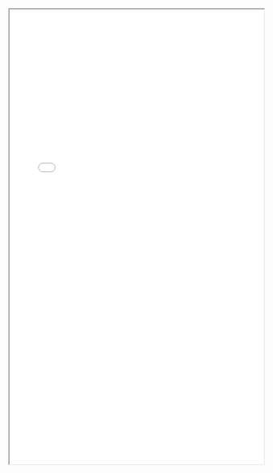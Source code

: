 <!-- 使用iframe -->
<iframe src="./docs/300新公司法：条文详解·理论探讨·典型案例 2024.pdf" width="100%" height="900px"></iframe>
